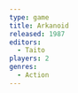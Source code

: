 ```yaml
---
type: game
title: Arkanoid
released: 1987
editors: 
  - Taito
players: 2
genres:
  - Action
---
```

